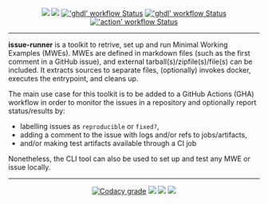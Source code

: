 <p align="center">
  <a title="Documentation" href="https://eine.github.io/issue-runner"><img src="https://img.shields.io/website.svg?label=eine.github.io%2Fissue-runner&longCache=true&style=flat-square&url=http%3A%2F%2Feine.github.io%2Fissue-runner%2Findex.html"></a><!--
  -->
  <a title="godoc.org" href="https://godoc.org/github.com/eine/issue-runner/tool"><img src="https://img.shields.io/badge/godoc-reference-5272B4.svg?longCache=true&style=flat-square"></a><!--
  -->
  <a title="'doc' workflow Status" href="https://github.com/eine/issue-runner/actions?query=workflow%3Adoc"><img alt="'ghdl' workflow Status" src="https://img.shields.io/github/workflow/status/eine/issue-runner/doc?longCache=true&style=flat-square&label=doc"></a><!--
  -->
  <a title="'tool' workflow Status" href="https://github.com/eine/issue-runner/actions?query=workflow%3Atool"><img alt="'ghdl' workflow Status" src="https://img.shields.io/github/workflow/status/eine/issue-runner/tool?longCache=true&style=flat-square&label=tool"></a><!--
  -->
  <a title="'action' workflow Status" href="https://github.com/eine/issue-runner/actions?query=workflow%3Adoc"><img alt="'action' workflow Status" src="https://img.shields.io/github/workflow/status/eine/issue-runner/action?longCache=true&style=flat-square&label=action"></a><!--
  -->
</p>

---

**issue-runner** is a toolkit to retrive, set up and run Minimal Working Examples (MWEs). MWEs are defined in markdown files (such as the first comment in a GitHub issue), and external tarball(s)/zipfile(s)/file(s) can be included. It extracts sources to separate files, (optionally) invokes docker, executes the entrypoint, and cleans up.

The main use case for this toolkit is to be added to a GitHub Actions (GHA) workflow in order to monitor the issues in a repository and optionally report status/results by:

- labelling issues as `reproducible` or `fixed?`,
- adding a comment to the issue with logs and/or refs to jobs/artifacts,
- and/or making test artifacts available through a CI job

Nonetheless, the CLI tool can also be used to set up and test any MWE or issue locally.

---

<p align="center">
  <a title="Codacy" href="https://app.codacy.com/manual/eine/issue-runner/dashboard"><img alt="Codacy grade" src="https://img.shields.io/codacy/grade/66830b37677941949d500400e2c7d1c8?longCache=true&label=quality&logo=codacy&style=flat-square"></a><!--
  -->
  <a title="Go Report Card" href="https://goreportcard.com/report/github.com/eine/issue-runner"><img src="https://goreportcard.com/badge/github.com/eine/issue-runner?longCache=true&style=flat-square"></a><!--
  -->
  <a title="Dependency Status" href="https://david-dm.org/eine/issue-runner"><img src="https://img.shields.io/david/eine/issue-runner.svg?longCache=true&style=flat-square&label=deps&logo=npm"></a><!--
  -->
  <a title="DevDependency Status" href="https://david-dm.org/eine/issue-runner?type=dev"><img src="https://img.shields.io/david/dev/eine/issue-runner.svg?longCache=true&style=flat-square&label=devdeps&logo=npm"></a><!--
  -->
</p>